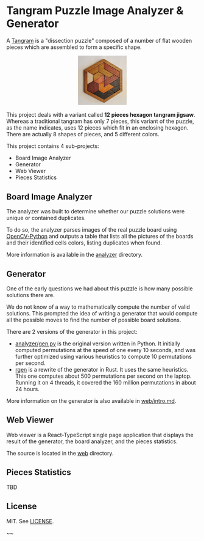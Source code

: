 # Tangram Puzzle Image Analyzer & Generator

A [Tangram](https://en.wikipedia.org/wiki/Tangram) is a "dissection puzzle"
composed of a number of flat wooden pieces which are assembled to form a specific
shape.

<p align=center><img width="128" src="analyzer/data/originals/sample/sample.jpg" alt="Tangram Puzzle Sample"></p>

This project deals with a variant called **12 pieces hexagon tangram jigsaw**.  
Whereas a traditional tangram has only 7 pieces, this variant of the puzzle,
as the name indicates, uses 12 pieces which fit in an enclosing hexagon.
There are actually 8 shapes of pieces, and 5 different colors.

This project contains 4 sub-projects:
  * Board Image Analyzer
  * Generator
  * Web Viewer
  * Pieces Statistics


## Board Image Analyzer

The analyzer was built to determine whether our puzzle solutions were unique
or contained duplicates.

To do so, the analyzer parses images of the real puzzle board using 
[OpenCV-Python](https://docs.opencv.org/4.x/index.html) and
outputs a table that lists all the pictures of the boards and their
identified cells colors, listing duplicates when found.

More information is available in the [analyzer](analyzer/) directory.


## Generator

One of the early questions we had about this puzzle is how many possible solutions
there are.

We do not know of a way to mathematically compute the number of valid solutions.
This prompted the idea of writing a generator that would compute all the possible moves
to find the number of possible board solutions.

There are 2 versions of the generator in this project:
* [analyzer/gen.py](analyzer/gen.py) is the
  original version written in Python. It initially computed permutations at the speed of
  one every 10 seconds, and was further optimized using various heuristics to compute
  10 permutations per second.
* [rgen](rgen/) is a rewrite of the generator
  in Rust. It uses the same heuristics. This one computes about 500 permutations per second
  on the laptop. Running it on 4 threads, it covered the 160 million permutations in
  about 24 hours.

More information on the generator is also available in [web/intro.md](web/src/intro/intro.md).


## Web Viewer

Web viewer is a React-TypeScript single page application that displays the result
of the generator, the board analyzer, and the pieces statistics.

The source is located in the [web](web/) directory.


## Pieces Statistics

TBD



## License

MIT. See [LICENSE](/LICENSE).

~~
